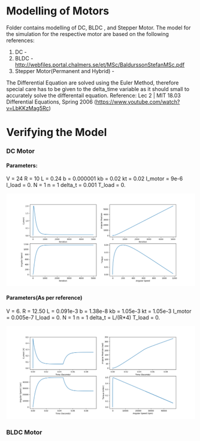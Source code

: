 # Modelling of Motors

Folder contains modelling of DC, BLDC , and Stepper Motor. The model for the simulation for the respective motor are based on the following references:
1) DC - 
2) BLDC - http://webfiles.portal.chalmers.se/et/MSc/BaldurssonStefanMSc.pdf
3) Stepper Motor(Permanent and Hybrid) -

The Differential Equation are solved using the Euler Method, therefore special care has to be given to the delta_time variable as it should small to accurately solve the differentail equation.
Reference: Lec 2 | MIT 18.03 Differential Equations, Spring 2006 (https://www.youtube.com/watch?v=LbKKzMag5Rc) 

# Verifying the Model

### DC Motor

#### Parameters:

V = 24
    R = 10
    L = 0.24
    b = 0.000001
    kb = 0.02
    kt = 0.02
    I_motor = 9e-6
    I_load = 0.
    N = 1
    n = 1
    delta_t = 0.001
    T_load = 0.

![](DC_motor.png)


#### Parameters(As per reference)

V = 6.
R = 12.50
L = 0.091e-3
b = 1.38e-8
kb = 1.05e-3
kt = 1.05e-3
I_motor = 0.005e-7
I_load = 0.
N = 1
n = 1
delta_t = L/(R*4)
T_load = 0.

![](DC_motor_Validation.png)
### BLDC Motor


